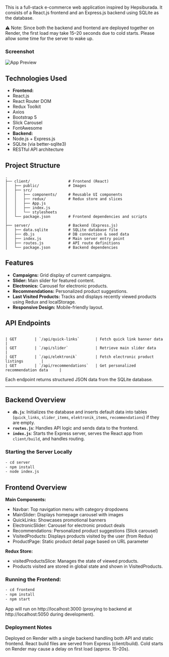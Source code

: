This is a full-stack e-commerce web application inspired by Hepsiburada. It consists of a React.js frontend and an Express.js backend using SQLite as the database.

⚠️ Note: Since both the backend and frontend are deployed together on Render, the first load may take 15–20 seconds due to cold starts. Please allow some time for the server to wake up.


### Screenshot

![App Preview](https://github.com/iremdemir70/se3355-assignment/blob/main/client/screenshots/Screenshot4.png?raw=true)


## Technologies Used

- **Frontend:**
- React.js
- React Router DOM
- Redux Toolkit
- Axios
- Bootstrap 5
- Slick Carousel
- FontAwesome
- **Backend:** 
- Node.js + Express.js
- SQLite (via better-sqlite3)
- RESTful API architecture

## Project Structure

```
.
├── client/                 # Frontend (React)
│   ├── public/             # Images
│   ├── src/
│   │   ├── components/     # Reusable UI components
│   │   ├── redux/          # Redux store and slices
│   │   ├── App.js
│   │   ├── index.js
│   │   └── stylesheets
│   └── package.json        # Frontend dependencies and scripts
│
├── server/                 # Backend (Express.js)
│   ├── data.sqlite         # SQLite database file
│   ├── db.js               # DB connection & seed data
│   ├── index.js            # Main server entry point
│   ├── routes.js           # API route definitions
│   └── package.json        # Backend dependencies
```

## Features

- **Campaigns:** Grid display of current campaigns.
- **Slider:** Main slider for featured content.
- **Electronics:** Carousel for electronic products.
- **Recommendations:** Personalized product suggestions.
- **Last Visited Products:** Tracks and displays recently viewed products using Redux and localStorage.
- **Responsive Design:** Mobile-friendly layout.


## API Endpoints
```

| GET        | `/api/quick-links`       | Fetch quick link banner data             |
| GET        | `/api/slider`            | Retrieve main slider data                |
| GET        | `/api/elektronik`        | Fetch electronic product listings        |
| GET        | `/api/recommendations`   | Get personalized recommendation data     |

```
Each endpoint returns structured JSON data from the SQLite database.

---

## **Backend Overview**

- **`db.js`**: Initializes the database and inserts default data into tables (`quick_links`, `slider_items`, `elektronik_items`, `recommendations`) if they are empty.
- **`routes.js`**: Handles API logic and sends data to the frontend.
- **`index.js`**: Starts the Express server, serves the React app from `client/build`, and handles routing.

### **Starting the Server Locally**

   ```bash
- cd server
- npm install
- node index.js
   ```

## **Frontend Overview**

**Main Components:**

- Navbar: Top navigation menu with category dropdowns
- MainSlider: Displays homepage carousel with images
- QuickLinks: Showcases promotional banners
- ElectronicSlider: Carousel for electronic product deals
- Recommendations: Personalized product suggestions (Slick carousel)
- VisitedProducts: Displays products visited by the user (from Redux)
- ProductPage: Static product detail page based on URL parameter

**Redux Store:**

- visitedProductsSlice: Manages the state of viewed products.
- Products visited are stored in global state and shown in VisitedProducts.

### **Running the Frontend:**

   ```bash
- cd frontend
- npm install
- npm start
   ```
App will run on http://localhost:3000 (proxying to backend at http://localhost:5050 during development).


### Deployment Notes

Deployed on Render with a single backend handling both API and static frontend.
React build files are served from Express (client/build).
Cold starts on Render may cause a delay on first load (approx. 15–20s).
